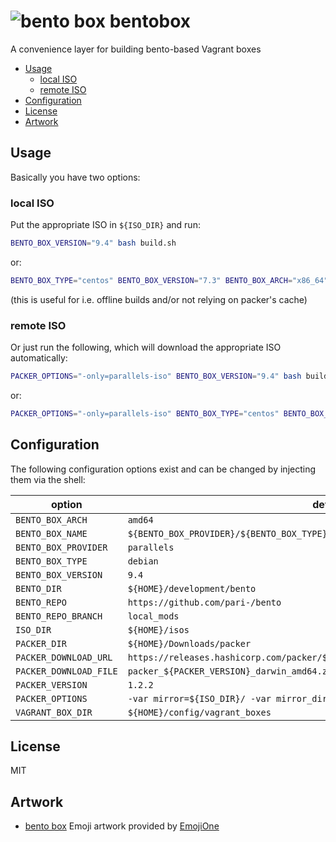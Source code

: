 # ![bento box](https://api.emojione.com/emoji/1f371/download/32) bentobox

A convenience layer for building bento-based Vagrant boxes

<!-- toc -->

- [Usage](#usage)
  * [local ISO](#local-iso)
  * [remote ISO](#remote-iso)
- [Configuration](#configuration)
- [License](#license)
- [Artwork](#artwork)

<!-- tocstop -->

## Usage

Basically you have two options:

### local ISO

Put the appropriate ISO in `${ISO_DIR}` and run:

```bash
BENTO_BOX_VERSION="9.4" bash build.sh
```

or:

```bash
BENTO_BOX_TYPE="centos" BENTO_BOX_VERSION="7.3" BENTO_BOX_ARCH="x86_64" bash build.sh
```

(this is useful for i.e. offline builds and/or not relying on packer's cache)

### remote ISO

Or just run the following, which will download the appropriate ISO automatically:

```bash
PACKER_OPTIONS="-only=parallels-iso" BENTO_BOX_VERSION="9.4" bash build.sh
```

or:

```bash
PACKER_OPTIONS="-only=parallels-iso" BENTO_BOX_TYPE="centos" BENTO_BOX_VERSION="7.3" BENTO_BOX_ARCH="x86_64" bash build.sh
```

## Configuration

The following configuration options exist and can be changed by injecting them
via the shell:

option | default
------ | -------
`BENTO_BOX_ARCH` | `amd64` 
`BENTO_BOX_NAME` | `${BENTO_BOX_PROVIDER}/${BENTO_BOX_TYPE}-${BENTO_BOX_VERSION}`
`BENTO_BOX_PROVIDER` | `parallels`
`BENTO_BOX_TYPE` | `debian` 
`BENTO_BOX_VERSION` | `9.4`
`BENTO_DIR` | `${HOME}/development/bento` 
`BENTO_REPO` | `https://github.com/pari-/bento` 
`BENTO_REPO_BRANCH` | `local_mods`
`ISO_DIR` | `${HOME}/isos` 
`PACKER_DIR` | `${HOME}/Downloads/packer` 
`PACKER_DOWNLOAD_URL` | `https://releases.hashicorp.com/packer/${PACKER_VERSION}/${PACKER_DOWNLOAD_FILE}` 
`PACKER_DOWNLOAD_FILE` | `packer_${PACKER_VERSION}_darwin_amd64.zip`
`PACKER_VERSION` | `1.2.2`
`PACKER_OPTIONS` | `-var mirror=${ISO_DIR}/ -var mirror_directory= -only="{BENTO_BOX_PROVIDER}-iso`
`VAGRANT_BOX_DIR` | `${HOME}/config/vagrant_boxes` 

## License

MIT

## Artwork
* [bento box](https://api.emojione.com/emoji/1f371/download/32) Emoji artwork provided by [EmojiOne](https://www.emojione.com)
